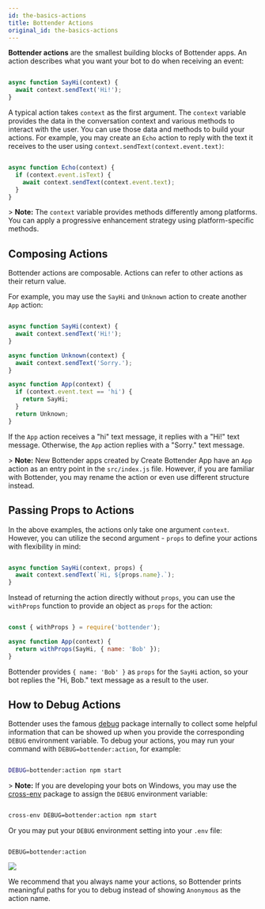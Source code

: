 ```yaml
---
id: the-basics-actions
title: Bottender Actions
original_id: the-basics-actions
---
```

**Bottender actions** are the smallest building blocks of Bottender apps. An action describes what you want your bot to do when receiving an event:

```js

async function SayHi(context) {
  await context.sendText('Hi!');
}

```

A typical action takes `context` as the first argument. The `context` variable provides the data in the conversation context and various methods to interact with the user. You can use those data and methods to build your actions. For example, you may create an `Echo` action to reply with the text it receives to the user using `context.sendText(context.event.text)`:

```js

async function Echo(context) {
  if (context.event.isText) {
    await context.sendText(context.event.text);
  }
}

```

&gt; **Note:** The `context` variable provides methods differently among platforms. You can apply a progressive enhancement strategy using platform-specific methods.

## Composing Actions

Bottender actions are composable. Actions can refer to other actions as their return value.

For example, you may use the `SayHi` and `Unknown` action to create another `App` action:

```js

async function SayHi(context) {
  await context.sendText('Hi!');
}

async function Unknown(context) {
  await context.sendText('Sorry.');
}

async function App(context) {
  if (context.event.text == 'hi') {
    return SayHi;
  }
  return Unknown;
}

```

If the `App` action receives a "hi" text message, it replies with a "Hi!" text message. Otherwise, the `App` action replies with a "Sorry." text message.

&gt; **Note:** New Bottender apps created by Create Bottender App have an `App` action as an entry point in the `src/index.js` file. However, if you are familiar with Bottender, you may rename the action or even use different structure instead.

## Passing Props to Actions

In the above examples, the actions only take one argument `context`. However, you can utilize the second argument - `props` to define your actions with flexibility in mind:

```js

async function SayHi(context, props) {
  await context.sendText(`Hi, ${props.name}.`);
}

```

Instead of returning the action directly without `props`, you can use the `withProps` function to provide an object as `props` for the action:

```js

const { withProps } = require('bottender');

async function App(context) {
  return withProps(SayHi, { name: 'Bob' });
}

```

Bottender provides `{ name: 'Bob' }` as `props` for the `SayHi` action, so your bot replies the "Hi, Bob." text message as a result to the user.

## How to Debug Actions

Bottender uses the famous [debug](https://www.npmjs.com/package/debug) package internally to collect some helpful information that can be showed up when you provide the corresponding `DEBUG` environment variable. To debug your actions, you may run your command with `DEBUG=bottender:action`, for example:

```sh

DEBUG=bottender:action npm start

```

&gt; **Note:** If you are developing your bots on Windows, you may use the [cross-env](https://www.npmjs.com/package/cross-env) package to assign the `DEBUG` environment variable:

```sh

cross-env DEBUG=bottender:action npm start

```

Or you may put your `DEBUG` environment setting into your `.env` file:

```

DEBUG=bottender:action

```

![](https://user-images.githubusercontent.com/3382565/70204869-0dd9db00-175d-11ea-814f-140b3807f39d.gif)

We recommend that you always name your actions, so Bottender prints meaningful paths for you to debug instead of showing `Anonymous` as the action name.
